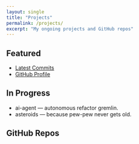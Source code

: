 ```yaml
---
layout: single
title: "Projects"
permalink: /projects/
excerpt: "My ongoing projects and GitHub repos"
---
```


## Featured
- [Latest Commits](/commits/)
- [GitHub Profile](https://github.com/OleksSobol)

## In Progress
- ai-agent — autonomous refactor gremlin.
- asteroids — because pew-pew never gets old.

## GitHub Repos
<!-- Repos will be appended automatically by GitHub Actions -->
